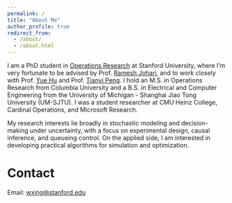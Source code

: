 ```yaml
---
permalink: /
title: "About Me"
author_profile: true
redirect_from: 
  - /about/
  - /about.html
---
```


I am a PhD student in [Operations Research](https://or.stanford.edu/) at Stanford University, where I’m very fortunate to be advised by Prof. [Ramesh Johari](https://web.stanford.edu/~rjohari/), and to work closely with Prof. [Yue Hu](https://gsb-faculty.stanford.edu/yue-hu/) and Prof. [Tianyi Peng](https://tianyipeng.github.io/). I hold an M.S. in Operations Research from Columbia University and a B.S. in Electrical and Computer Engineering from the University of Michigan - Shanghai Jiao Tong University (UM-SJTU). I was a student researcher at CMU Heinz College, Cardinal Operations, and Microsoft Research.

My research interests lie broadly in stochastic modeling and decision-making under uncertainty, with a focus on experimental design, causal inference, and queueing control. On the applied side, I am interested in developing practical algorithms for simulation and optimization.

Contact
======
Email: wxing@stanford.edu
